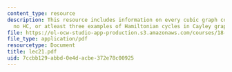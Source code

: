 ```yaml
---
content_type: resource
description: This resource includes information on every cubic graph contains either
  no HC, or atleast three examples of Hamiltonian cycles in Cayley graphs of Sn.
file: https://ol-ocw-studio-app-production.s3.amazonaws.com/courses/18-315-combinatorial-theory-introduction-to-graph-theory-extremal-and-enumerative-combinatorics-spring-2005/7ccbb129abbd0e4dacbe372e78c00925_lec21.pdf
file_type: application/pdf
resourcetype: Document
title: lec21.pdf
uid: 7ccbb129-abbd-0e4d-acbe-372e78c00925
---
```

